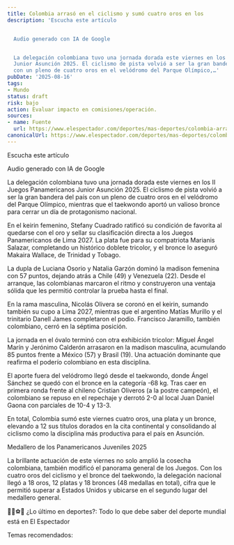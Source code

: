 ```yaml
---
title: Colombia arrasó en el ciclismo y sumó cuatro oros en los
description: 'Escucha este artículo


  Audio generado con IA de Google


  La delegación colombiana tuvo una jornada dorada este viernes en los II Juegos Panamericanos
  Junior Asunción 2025. El ciclismo de pista volvió a ser la gran bandera del país
  con un pleno de cuatro oros en el velódromo del Parque Olímpico,…'
pubDate: '2025-08-16'
tags:
- Mundo
status: draft
risk: bajo
action: Evaluar impacto en comisiones/operación.
sources:
- name: Fuente
  url: https://www.elespectador.com/deportes/mas-deportes/colombia-arraso-en-el-ciclismo-y-sumo-cuatro-oros-en-los-panamericanos-juveniles/
canonicalUrl: https://www.elespectador.com/deportes/mas-deportes/colombia-arraso-en-el-ciclismo-y-sumo-cuatro-oros-en-los-panamericanos-juveniles/
---
```

Escucha este artículo

Audio generado con IA de Google

La delegación colombiana tuvo una jornada dorada este viernes en los II Juegos Panamericanos Junior Asunción 2025. El ciclismo de pista volvió a ser la gran bandera del país con un pleno de cuatro oros en el velódromo del Parque Olímpico, mientras que el taekwondo aportó un valioso bronce para cerrar un día de protagonismo nacional.

En el keirin femenino, Stefany Cuadrado ratificó su condición de favorita al quedarse con el oro y sellar su clasificación directa a los Juegos Panamericanos de Lima 2027. La plata fue para su compatriota Marianis Salazar, completando un histórico doblete tricolor, y el bronce lo aseguró Makaira Wallace, de Trinidad y Tobago.

La dupla de Luciana Osorio y Natalia Garzón dominó la madison femenina con 57 puntos, dejando atrás a Chile (49) y Venezuela (22). Desde el arranque, las colombianas marcaron el ritmo y construyeron una ventaja sólida que les permitió controlar la prueba hasta el final.

En la rama masculina, Nicolás Olivera se coronó en el keirin, sumando también su cupo a Lima 2027, mientras que el argentino Matías Murillo y el trinitario Danell James completaron el podio. Francisco Jaramillo, también colombiano, cerró en la séptima posición.

La jornada en el óvalo terminó con otra exhibición tricolor: Miguel Ángel Marín y Jerónimo Calderón arrasaron en la madison masculina, acumulando 85 puntos frente a México (57) y Brasil (19). Una actuación dominante que reafirma el poderío colombiano en esta disciplina.

El aporte fuera del velódromo llegó desde el taekwondo, donde Ángel Sánchez se quedó con el bronce en la categoría -68 kg. Tras caer en primera ronda frente al chileno Cristian Oliveros (a la postre campeón), el colombiano se repuso en el repechaje y derrotó 2-0 al local Juan Daniel Gaona con parciales de 10-4 y 13-3.

En total, Colombia sumó este viernes cuatro oros, una plata y un bronce, elevando a 12 sus títulos dorados en la cita continental y consolidando al ciclismo como la disciplina más productiva para el país en Asunción.

Medallero de los Panamericanos Juveniles 2025

La brillante actuación de este viernes no solo amplió la cosecha colombiana, también modificó el panorama general de los Juegos. Con los cuatro oros del ciclismo y el bronce del taekwondo, la delegación nacional llegó a 18 oros, 12 platas y 18 bronces (48 medallas en total), cifra que le permitió superar a Estados Unidos y ubicarse en el segundo lugar del medallero general.

🚴🏻⚽🏀 ¿Lo último en deportes?: Todo lo que debe saber del deporte mundial está en El Espectador

Temas recomendados: